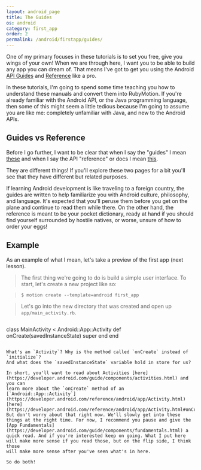 ```yaml
---
layout: android_page
title: The Guides
os: android
category: first_app
order: 2
permalink: /android/firstapp/guides/
---
```


One of my primary focuses in these tutorials is to set you free, give you wings of your own! When we are through here, I want you to be able to build any app you can dream of. That means I've got to get you using the Android [API Guides](https://developer.android.com/guide/index.html) and [Reference](https://developer.android.com/reference/packages.html) like a pro.

In these tutorials, I'm going to spend some time teaching you how to understand these manuals and convert them into RubyMotion. If you're already familiar with the Android API, or the Java programming language, then some of this might seem a little tedious because I'm going to assume you are like me: completely unfamiliar with Java, and new to the Android APIs.

## Guides vs Reference

Before I go further, I want to be clear that when I say the "guides" I mean [these](https://developer.android.com/guide/index.html) and when I say the API "reference" or docs I mean [this](https://developer.android.com/reference/packages.html).

They are different things! If you'll explore these two pages for a bit you'll see that they have different but
related purposes.

If learning Android development is like traveling to a foreign country, the guides are written to help familiarize you with Android culture, philosophy, and language. It's expected that you'll peruse them before you get on the plane and continue to read them while there. On the other hand, the reference is meant to be your pocket dictionary, ready at hand if you should find yourself surrounded by hostile natives,
or worse, unsure of how to order your eggs!

## Example

As an example of what I mean, let's take a preview of the first app (next lesson).

> The first thing we're going to do is build a simple user interface.
To start, let's create a new project like so:

> `$ motion create --template=android first_app`

> Let's go into the new directory that was created and open up `app/main_activity.rb`.

>```ruby
class MainActivity < Android::App::Activity
  def onCreate(savedInstanceState)
    super
  end
end
```

What's an `Activity`? Why is the method called `onCreate` instead of `initialize`?
And what does the `savedInstanceState` variable hold in store for us?

In short, you'll want to read about Activities [here](https://developer.android.com/guide/components/activities.html) and you can
learn more about the `onCreate` method of an [`Android::App::Activity`](https://developer.android.com/reference/android/app/Activity.html) [here](https://developer.android.com/reference/android/app/Activity.html#onCreate(android.os.Bundle)). But don't worry about that right now. We'll slowly get into these things at the right time. For now, I recommend you pause and give the [App Fundamentals](https://developer.android.com/guide/components/fundamentals.html) a quick read. And if you're interested keep on going. What I put here will make more sense if you read those, but on the flip side, I think those
will make more sense after you've seen what's in here.

So do both!
